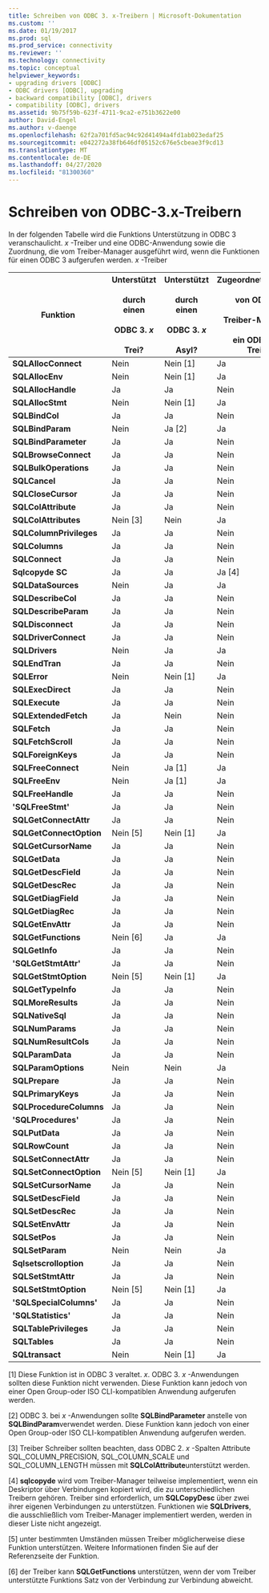 ```yaml
---
title: Schreiben von ODBC 3. x-Treibern | Microsoft-Dokumentation
ms.custom: ''
ms.date: 01/19/2017
ms.prod: sql
ms.prod_service: connectivity
ms.reviewer: ''
ms.technology: connectivity
ms.topic: conceptual
helpviewer_keywords:
- upgrading drivers [ODBC]
- ODBC drivers [ODBC], upgrading
- backward compatibility [ODBC], drivers
- compatibility [ODBC], drivers
ms.assetid: 9b75f59b-623f-4711-9ca2-e751b3622e00
author: David-Engel
ms.author: v-daenge
ms.openlocfilehash: 62f2a701fd5ac94c92d41494a4fd1ab023edaf25
ms.sourcegitcommit: e042272a38fb646df05152c676e5cbeae3f9cd13
ms.translationtype: MT
ms.contentlocale: de-DE
ms.lasthandoff: 04/27/2020
ms.locfileid: "81300360"
---
```

# <a name="writing-odbc-3x-drivers"></a>Schreiben von ODBC-3.x-Treibern
In der folgenden Tabelle wird die Funktions Unterstützung in ODBC 3 veranschaulicht. *x* -Treiber und eine ODBC-Anwendung sowie die Zuordnung, die vom Treiber-Manager ausgeführt wird, wenn die Funktionen für einen ODBC 3 aufgerufen werden. *x* -Treiber  
  
|Funktion|Unterstützt<br /><br /> durch einen<br /><br /> ODBC 3. *x*<br /><br /> Trei?|Unterstützt<br /><br /> durch einen<br /><br /> ODBC 3. *x*<br /><br /> Asyl?|Zugeordnet/unterstützt<br /><br /> von ODBC 3. *x*<br /><br /> Treiber-Manager zu<br /><br /> ein ODBC 3. *x* -Treiber?|  
|--------------|----------------------------------------------------|---------------------------------------------------------|---------------------------------------------------------------------------------------------|  
|**SQLAllocConnect**|Nein|Nein [1]|Ja|  
|**SQLAllocEnv**|Nein|Nein [1]|Ja|  
|**SQLAllocHandle**|Ja|Ja|Nein|  
|**SQLAllocStmt**|Nein|Nein [1]|Ja|  
|**SQLBindCol**|Ja|Ja|Nein|  
|**SQLBindParam**|Nein|Ja [2]|Ja|  
|**SQLBindParameter**|Ja|Ja|Nein|  
|**SQLBrowseConnect**|Ja|Ja|Nein|  
|**SQLBulkOperations**|Ja|Ja|Nein|  
|**SQLCancel**|Ja|Ja|Nein|  
|**SQLCloseCursor**|Ja|Ja|Nein|  
|**SQLColAttribute**|Ja|Ja|Nein|  
|**SQLColAttributes**|Nein [3]|Nein|Ja|  
|**SQLColumnPrivileges**|Ja|Ja|Nein|  
|**SQLColumns**|Ja|Ja|Nein|  
|**SQLConnect**|Ja|Ja|Nein|  
|**Sqlcopyde SC**|Ja|Ja|Ja [4]|  
|**SQLDataSources**|Nein|Ja|Ja|  
|**SQLDescribeCol**|Ja|Ja|Nein|  
|**SQLDescribeParam**|Ja|Ja|Nein|  
|**SQLDisconnect**|Ja|Ja|Nein|  
|**SQLDriverConnect**|Ja|Ja|Nein|  
|**SQLDrivers**|Nein |Ja|Ja|  
|**SQLEndTran**|Ja|Ja|Nein|  
|**SQLError**|Nein|Nein [1]|Ja|  
|**SQLExecDirect**|Ja|Ja|Nein|  
|**SQLExecute**|Ja|Ja|Nein|  
|**SQLExtendedFetch**|Ja|Nein|Nein|  
|**SQLFetch**|Ja|Ja|Nein|  
|**SQLFetchScroll**|Ja|Ja|Nein|  
|**SQLForeignKeys**|Ja|Ja|Nein|  
|**SQLFreeConnect**|Nein|Ja [1]|Ja|  
|**SQLFreeEnv**|Nein|Ja [1]|Ja|  
|**SQLFreeHandle**|Ja|Ja|Nein|  
|**'SQLFreeStmt'**|Ja|Ja|Nein|  
|**SQLGetConnectAttr**|Ja|Ja|Nein|  
|**SQLGetConnectOption**|Nein [5]|Nein [1]|Ja|  
|**SQLGetCursorName**|Ja|Ja|Nein|  
|**SQLGetData**|Ja|Ja|Nein|  
|**SQLGetDescField**|Ja|Ja|Nein|  
|**SQLGetDescRec**|Ja|Ja|Nein|  
|**SQLGetDiagField**|Ja|Ja|Nein|  
|**SQLGetDiagRec**|Ja|Ja|Nein|  
|**SQLGetEnvAttr**|Ja|Ja|Nein|  
|**SQLGetFunctions**|Nein [6]|Ja|Ja|  
|**SQLGetInfo**|Ja|Ja|Nein|  
|**'SQLGetStmtAttr'**|Ja|Ja|Nein|  
|**SQLGetStmtOption**|Nein [5]|Nein [1]|Ja|  
|**SQLGetTypeInfo**|Ja|Ja|Nein|  
|**SQLMoreResults**|Ja|Ja|Nein|  
|**SQLNativeSql**|Ja|Ja|Nein|  
|**SQLNumParams**|Ja|Ja|Nein|  
|**SQLNumResultCols**|Ja|Ja|Nein|  
|**SQLParamData**|Ja|Ja|Nein|  
|**SQLParamOptions**|Nein|Nein |Ja|  
|**SQLPrepare**|Ja|Ja|Nein|  
|**SQLPrimaryKeys**|Ja|Ja|Nein|  
|**SQLProcedureColumns**|Ja|Ja|Nein|  
|**'SQLProcedures'**|Ja|Ja|Nein|  
|**SQLPutData**|Ja|Ja|Nein|  
|**SQLRowCount**|Ja|Ja|Nein|  
|**SQLSetConnectAttr**|Ja|Ja|Nein|  
|**SQLSetConnectOption**|Nein [5]|Nein [1]|Ja|  
|**SQLSetCursorName**|Ja|Ja|Nein|  
|**SQLSetDescField**|Ja|Ja|Nein|  
|**SQLSetDescRec**|Ja|Ja|Nein|  
|**SQLSetEnvAttr**|Ja|Ja|Nein|  
|**SQLSetPos**|Ja|Ja|Nein|  
|**SQLSetParam**|Nein|Nein |Ja|  
|**Sqlsetscrolloption**|Ja|Ja|Nein|  
|**SQLSetStmtAttr**|Ja|Ja|Nein|  
|**SQLSetStmtOption**|Nein [5]|Nein [1]|Ja|  
|**'SQLSpecialColumns'**|Ja|Ja|Nein|  
|**'SQLStatistics'**|Ja|Ja|Nein|  
|**SQLTablePrivileges**|Ja|Ja|Nein|  
|**SQLTables**|Ja|Ja|Nein|  
|**SQLtransact**|Nein|Nein [1]|Ja|  
  
 [1] Diese Funktion ist in ODBC 3 veraltet. *x*. ODBC 3. *x* -Anwendungen sollten diese Funktion nicht verwenden. Diese Funktion kann jedoch von einer Open Group-oder ISO CLI-kompatiblen Anwendung aufgerufen werden.  
  
 [2] ODBC 3. bei *x* -Anwendungen sollte **SQLBindParameter** anstelle von **SQLBindParam**verwendet werden. Diese Funktion kann jedoch von einer Open Group-oder ISO CLI-kompatiblen Anwendung aufgerufen werden.  
  
 [3] Treiber Schreiber sollten beachten, dass ODBC 2. *x* -Spalten Attribute SQL_COLUMN_PRECISION, SQL_COLUMN_SCALE und SQL_COLUMN_LENGTH müssen mit **SQLColAttribute**unterstützt werden.  
  
 [4] **sqlcopyde** wird vom Treiber-Manager teilweise implementiert, wenn ein Deskriptor über Verbindungen kopiert wird, die zu unterschiedlichen Treibern gehören. Treiber sind erforderlich, um **SQLCopyDesc** über zwei ihrer eigenen Verbindungen zu unterstützen. Funktionen wie **SQLDrivers**, die ausschließlich vom Treiber-Manager implementiert werden, werden in dieser Liste nicht angezeigt.  
  
 [5] unter bestimmten Umständen müssen Treiber möglicherweise diese Funktion unterstützen. Weitere Informationen finden Sie auf der Referenzseite der Funktion.  
  
 [6] der Treiber kann **SQLGetFunctions** unterstützen, wenn der vom Treiber unterstützte Funktions Satz von der Verbindung zur Verbindung abweicht.
